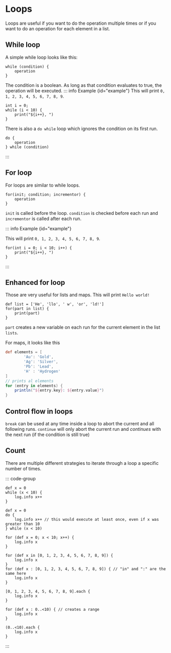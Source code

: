 
# Loops

Loops are useful if you want to do the operation multiple times or if you want to do an operation for each element in a list.

## While loop

A simple while loop looks like this:

```groovy:no-line-numbers
while (condition) {
    operation
}
```

The condition is a boolean. As long as that condition evaluates to true, the operation will be executed.
::: info Example {id="example"}
This will print `0, 1, 2, 3, 4, 5, 6, 7, 8, 9`.

```groovy:no-line-numbers
int i = 0;
while (i < 10) {
    print("${i++}, ")
}
```

There is also a `do while` loop which ignores the condition on its first run.

```groovy:no-line-numbers
do {
    operation
} while (condition)
```

:::

## For loop

For loops are similar to while loops.

```groovy:no-line-numbers
for(init; condition; incrementor) {
    operation
}
```

`init` is called before the loop. `condition` is checked before each run and `incrementor` is called after each run.

::: info Example {id="example"}

This will print `0, 1, 2, 3, 4, 5, 6, 7, 8, 9`.
```groovy:no-line-numbers
for(int i = 0; i < 10; i++) {
    print("${i++}, ")
}
```

:::

## Enhanced for loop

Those are very useful for lists and maps.
This will print `Hello world!`

```groovy:no-line-numbers
def list = ['He', 'llo', ' w', 'or', 'ld!']
for(part in list) {
    print(part)
}
```

`part` creates a new variable on each run for the current element in the list `lists`.

For maps, it looks like this

```groovy
def elements = [
        'Au': 'Gold',
        'Ag': 'Silver',
        'Pb': 'Lead',
        'H' : 'Hydrogen'
]
// prints al elements
for (entry in elements) {
    println("${entry.key}: ${entry.value}")
}
```

## Control flow in loops

`break` can be used at any time inside a loop to abort the current and all following runs.
`continue` will only abort the current run and _continues_ with the next run (if the condition is still true)


## Count

There are multiple different strategies to iterate through a loop a specific number of times.

::: code-group


```groovy:no-line-numbers [while]
def x = 0
while (x < 10) {
    log.info x++
}
```

```groovy:no-line-numbers [do-while]
def x = 0
do {
    log.info x++ // this would execute at least once, even if x was greater than 10
} while (x < 10)
```

```groovy:no-line-numbers [for]
for (def x = 0; x < 10; x++) {
    log.info x
}
```

```groovy:no-line-numbers [enhanced list]
for (def x in [0, 1, 2, 3, 4, 5, 6, 7, 8, 9]) {
    log.info x
}
for (def x : [0, 1, 2, 3, 4, 5, 6, 7, 8, 9]) { // "in" and ":" are the same here
    log.info x
}
```

```groovy:no-line-numbers [each list]
[0, 1, 2, 3, 4, 5, 6, 7, 8, 9].each {
    log.info x
}
```

```groovy:no-line-numbers [for in range]
for (def x : 0..<10) { // creates a range
    log.info x
}
```

```groovy:no-line-numbers [each range]
(0..<10).each {
    log.info x
}
```

:::
